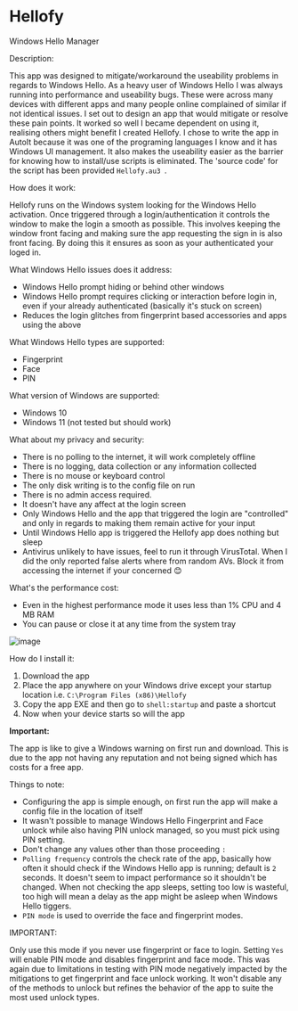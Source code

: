 # Hellofy
Windows Hello Manager

Description:

This app was designed to mitigate/workaround the useability problems in regards to Windows Hello.
As a heavy user of Windows Hello I was always running into performance and useability bugs.
These were across many devices with different apps and many people online complained of similar if not identical issues.
I set out to design an app that would mitigate or resolve these pain points.
It worked so well I became dependent on using it, realising others might benefit I created Hellofy.
I chose to write the app in AutoIt because it was one of the programing languages I know and it has Windows UI management.
It also makes the useability easier as the barrier for knowing how to install/use scripts is eliminated. The 'source code' for the script has been provided `Hellofy.au3
`.

How does it work:

Hellofy runs on the Windows system looking for the Windows Hello activation.
Once triggered through a login/authentication it controls the window to make the login a smooth as possible.
This involves keeping the window front facing and making sure the app requesting the sign in is also front facing.
By doing this it ensures as soon as your authenticated your loged in.

What Windows Hello issues does it address:
- Windows Hello prompt hiding or behind other windows
- Windows Hello prompt requires clicking or interaction before login in, even if your already authenticated (basically it's stuck on screen)
- Reduces the login glitches from fingerprint based accessories and apps using the above

What Windows Hello types are supported:
- Fingerprint
- Face
- PIN

What version of Windows are supported:
- Windows 10
- Windows 11 (not tested but should work)

What about my privacy and security:
- There is no polling to the internet, it will work completely offline
- There is no logging, data collection or any information collected
- There is no mouse or keyboard control
- The only disk writing is to the config file on run
- There is no admin access required.
- It doesn't have any affect at the login screen
- Only Windows Hello and the app that triggered the login are "controlled" and only in regards to making them remain active for your input
- Until Windows Hello app is triggered the Hellofy app does nothing but sleep
- Antivirus unlikely to have issues, feel to run it through VirusTotal. When I did the only reported false alerts where from random AVs. Block it from accessing the internet if your concerned 😊

What's the performance cost:
- Even in the highest performance mode it uses less than 1% CPU and 4 MB RAM
- You can pause or close it at any time from the system tray

![image](https://github.com/ados8/Hellofy/assets/49982433/24f9488f-0c04-4a2b-981d-4beab660bea1)


How do I install it:
1. Download the app
2. Place the app anywhere on your Windows drive except your startup location i.e. `C:\Program Files (x86)\Hellofy`
3. Copy the app EXE and then go to `shell:startup` and paste a shortcut
4. Now when your device starts so will the app

**Important:**

The app is like to give a Windows warning on first run and download. This is due to the app not having any reputation and not being signed which has costs for a free app.

Things to note:
- Configuring the app is simple enough, on first run the app will make a config file in the location of itself
- It wasn't possible to manage Windows Hello Fingerprint and Face unlock while also having PIN unlock managed, so you must pick using PIN setting.
- Don't change any values other than those proceeding `:`
- `Polling frequency` controls the check rate of the app, basically how often it should check if the Windows Hello app is running; default is `2` seconds. It doesn't seem to impact performance so it shouldn't be changed. When not checking the app sleeps, setting too low is wasteful, too high will mean a delay as the app might be asleep when Windows Hello tiggers.
- `PIN mode` is used to override the face and fingerprint modes.

IMPORTANT:

Only use this mode if you never use fingerprint or face to login. Setting `Yes` will enable PIN mode and disables fingerprint and face mode. This was again due to limitations in testing with PIN mode negatively impacted by the mitigations to get fingerprint and face unlock working. It won't disable any of the methods to unlock but refines the behavior of the app to suite the most used unlock types.
